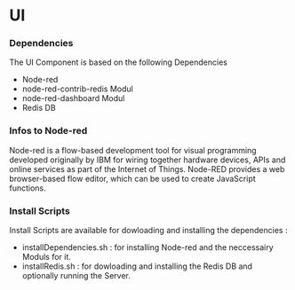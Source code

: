 # UI 

### Dependencies
The UI Component is based on the following Dependencies 
 * Node-red
 * node-red-contrib-redis Modul
 * node-red-dashboard Modul
 * Redis DB
### Infos to Node-red
Node-red is a flow-based development tool for visual programming developed originally by IBM for wiring together hardware devices, APIs and online services as part of the Internet of Things. 
Node-RED provides a web browser-based flow editor, which can be used to create JavaScript functions.

### Install Scripts
Install Scripts are available for dowloading and installing the dependencies :
 * installDependencies.sh : for installing Node-red and the neccessairy Moduls for it.
 * installRedis.sh : for dowloading and installing the Redis DB and optionally running the Server.

